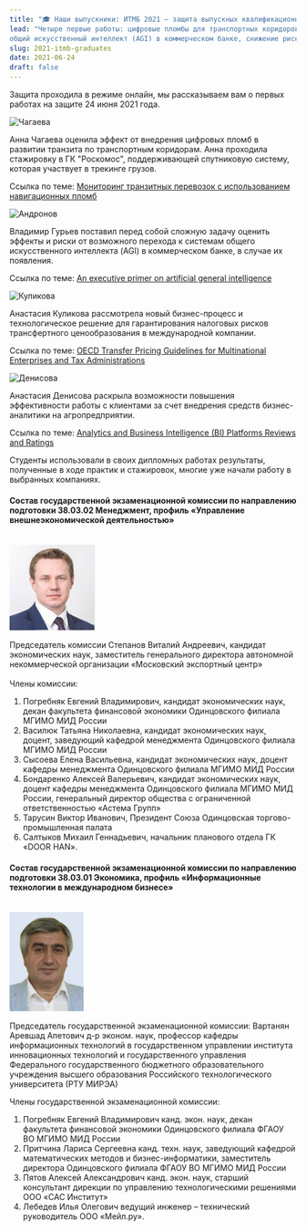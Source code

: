 ```yaml
---
title: "🎓 Наши выпускники: ИТМБ 2021 — защита выпускных квалификационных работ"
lead: "Четыре первые работы: цифровые пломбы для транспортных коридоров,
общий искусственный интеллект (AGI) в коммерческом банке, снижение рисков трансфертного ценообразования, бизнес-аналитика в сельском хозяйстве."
slug: 2021-itmb-graduates
date: 2021-06-24
draft: false
---
```


Защита проходила в режиме онлайн, мы рассказываем вам о первых
работах на защите 24 июня 2021 года.

<img src="chagaeva.png" alt="Чагаева" class="border-0 rounded-circle float-left mr-3 pt-2">

Анна Чагаева оценила эффект от внедрения цифровых пломб
в развитии транзита по транспортным коридорам. Анна проходила стажировку
в ГК "Роскомос", поддерживающей спутниковую систему, которая участвует
в трекинге грузов.

Ссылка по теме: [Мониторинг транзитных перевозок с использованием навигационных пломб](https://www.youtube.com/watch?v=OxlKFuJxMow)

<img src="guriev.png" alt="Андронов" class="border-0 rounded-circle float-right mr-3 pt-2">

Владимир Гурьев поставил перед собой сложную задачу оценить эффекты и риски
от возможного перехода к системам общего искусственного интеллекта (AGI) в коммерческом банке, в случае их появления.

Ссылка по теме: [An executive primer on artificial general intelligence](https://www.mckinsey.com/business-functions/operations/our-insights/an-executive-primer-on-artificial-general-intelligence#)

<img src="kulikova.png" alt="Куликова" class="border-0 rounded-circle float-left mr-3 pt-2">

Анастасия Куликова рассмотрела новый бизнес-процесс и технологическое решение
для гарантирования налоговых рисков трансфертного ценообразования
в международной компании.

Ссылка по теме:
[OECD Transfer Pricing Guidelines for Multinational Enterprises and Tax Administrations][oecd]

[oecd]: https://www.oecd.org/tax/transfer-pricing/oecd-transfer-pricing-guidelines-for-multinational-enterprises-and-tax-administrations-20769717.htm

<img src="denisova.png" alt="Денисова" class="border-0 rounded-circle float-right ml-3 pt-2">

Анастасия Денисова раскрыла возможности повышения эффективности
работы с клиентами за счет внедрения средств бизнес-аналитики на
агропредприятии.

Ссылка по теме: [Analytics and Business Intelligence (BI) Platforms Reviews and Ratings](https://www.gartner.com/reviews/market/analytics-business-intelligence-platforms)

Студенты использовали в своих дипломных работах результаты,
полученные в ходе практик и стажировок, многие уже начали работу
в выбранных компаниях.

#### Состав государственной экзаменационной комиссии по направлению подготовки 38.03.02 Менеджмент, профиль «Управление внешнеэкономической деятельностью»

<br>
<img src="stepanov.png" alt="Денисова" class="border-0 rounded-circle float-right ml-3 pt-2" width='150px'>

Председатель комиссии Степанов Виталий Андреевич, кандидат экономических наук, заместитель генерального директора автономной некоммерческой организации «Московский экспортный центр»
<br><br>
Члены комиссии:
1. Погребняк Евгений Владимирович, кандидат экономических наук, декан факультета финансовой экономики Одинцовского филиала МГИМО МИД России
2. Василюк Татьяна Николаевна, кандидат экономических наук, доцент, заведующий кафедрой менеджмента Одинцовского филиала МГИМО МИД России
3. Сысоева Елена Васильевна, кандидат экономических наук, доцент кафедры менеджмента Одинцовского филиала МГИМО МИД России
4. Бондаренко Алексей Валерьевич, кандидат экономических наук, доцент кафедры менеджмента Одинцовского филиала МГИМО МИД России, генеральный директор общества с ограниченной ответственностью «Астема Групп»
5. Тарусин Виктор Иванович, Президент Союза Одинцовская торгово-промышленная палата
6. Салтыков Михаил Геннадьевич, начальник планового отдела ГК «DOOR HAN».

#### Состав государственной экзаменационной комиссии по направлению подготовки 38.03.01 Экономика, профиль «Информационные технологии в международном бизнесе»

<br>
<img src="arevshad.png" alt="Денисова" class="border-0 rounded-circle float-right ml-3 pt-2" width='130px'>

Председатель государственной экзаменационной комиссии: Вартанян Аревшад Апетович д-р эконом. наук, профессор кафедры информационных технологий в государственном управлении института инновационных технологий и государственного управления Федерального государственного бюджетного образовательного учреждения высшего образования Российского технологического университета (РТУ МИРЭА)

Члены государственной экзаменационной комиссии:

1. Погребняк Евгений Владимирович канд. экон. наук, декан факультета финансовой экономики Одинцовского филиала ФГАОУ ВО МГИМО МИД России
2. Притчина Лариса Сергеевна канд. техн. наук, заведующий кафедрой математических методов и бизнес-информатики, заместитель директора Одинцовского филиала ФГАОУ ВО МГИМО МИД России
3. Пятов Алексей Александрович канд. экон. наук, старший консультант дирекции по управлению технологическими решениями ООО «САС Институт»
4. Лебедев Илья Олегович ведущий инженер – технический руководитель ООО «Мейл.ру».
